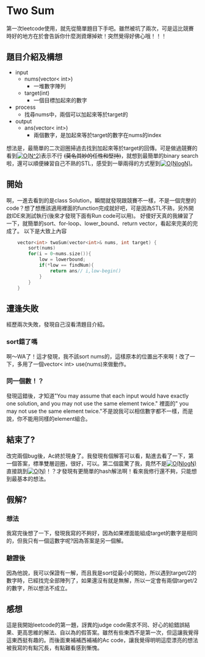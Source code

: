 # Two Sum
第一次leetcode使用，就先從簡單題目下手吧。雖然被坑了兩次，可是這比競賽時好的地方在於會告訴你什麼測資爆掉欸！突然覺得好佛心哦！！！

## 題目介紹及構想
- input
  - nums(vector< int>)
    - 一堆數字陣列
  - target(int)
    - 一個目標加起來的數字
- process
  - 找尋nums中，兩個可以加起來等於target的
- output
  - ans(vector< int>)
    - 兩個數字，是加起來等於target的數字在nums的index

想法是，最簡單的二次迴圈掃過去找到加起來等於target的回傳。可是做過競賽的看到<a href="https://www.codecogs.com/eqnedit.php?latex=O(N^2)" target="_blank"><img src="https://latex.codecogs.com/gif.latex?O(N^2)" title="O(N^2)" /></a>表示不行 ~~(莫名其妙的任性和堅持)~~，就想到最簡單的binary search啦，還可以順便練習自己不熟的STL，感受到一舉兩得的方式壓到<a href="https://www.codecogs.com/eqnedit.php?latex=O(NlogN)" target="_blank"><img src="https://latex.codecogs.com/gif.latex?O(NlogN)" title="O(NlogN)" /></a>。

## 開始
啊，一進去看到的是class Solution，瞬間就發現跟競賽不一樣，不是一個完整的code？想了想應該適用裡面的function完成就好吧，可是因為STL不熟，另外開啟IDE來測試執行(後來才發現下面有Run code可以用)。
好傻好天真的我練習了一下，就簡單的sort、for-loop、lower_bound、return vector，看起來完美的完成了。
以下是大致上內容
``` C++ =
    vector<int> twoSum(vector<int>& nums, int target) {
        sort(nums)
        for(i = 0~nums.size()){
            low = lowerbound;
            if(*low == findNum){
                return ans// i,low-begin()
            }
        }
    }
```
## 遭逢失敗
經歷兩次失敗，發現自己沒看清題目介紹。
### sort錯了嗎
啊～WA了！這才發現，我不該sort nums的，這樣原本的位置出不來啊！改了一下，多用了一個vector< int> use(nums)來做動作。
### 同一個數！？
發現這錯後，才知道"You may assume that each input would have exactly one solution, and you may not use the same element twice." 裡面的" you may not use the same element twice."不是說我可以相信數字都不一樣，而是說，你不能用同樣的element組合。
## 結束了?
改完兩個bug後，Ac終於現身了。我發現有個解答可以看，點進去看了一下，第一個答案，標準雙層迴圈，很好，可以。第二個震驚了我，竟然不是<a href="https://www.codecogs.com/eqnedit.php?latex=O(NlogN)" target="_blank"><img src="https://latex.codecogs.com/gif.latex?O(NlogN)" title="O(NlogN)" /></a>直接跳到<a href="https://www.codecogs.com/eqnedit.php?latex=O(N)" target="_blank"><img src="https://latex.codecogs.com/gif.latex?O(N)" title="O(N)" /></a>！？才發現有更簡單的hash解法啊！看來我修行還不夠，只能想到最基本的想法。
## 假解?
### 想法
我寫完後想了一下，發現我寫的不夠好，因為如果裡面能組成target的數字是相同的，但我只有一個這數字呢?因為答案是另一個解。
### 驗證後
因為他說，我可以保證有一解，而且我是sort從最小的開始，所以遇到target/2的數字時，已經找完全部陣列了，如果還沒有就是無解，所以一定會有兩個target/2的數字，所以想法不成立。


## 感想
這是我開始leetcode的第一題，訝異的judge code需求不同、好心的給錯誤結果、更高思維的解法、自以為的假答案。雖然有些東西不是第一次，但這讓我覺得這東西挺有趣的。而後面東補補西補補的Ac code，讓我覺得明明這麼漂亮的想法被我寫的有點冗長，有點難看感到慚愧。
